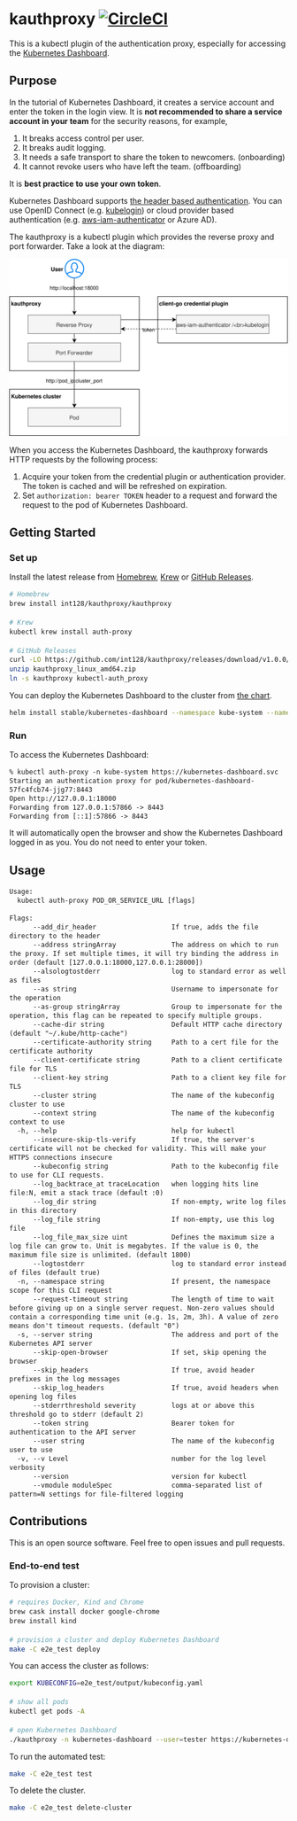 # kauthproxy [![CircleCI](https://circleci.com/gh/int128/kauthproxy.svg?style=shield)](https://circleci.com/gh/int128/kauthproxy)

This is a kubectl plugin of the authentication proxy, especially for accessing the [Kubernetes Dashboard](https://github.com/kubernetes/dashboard).


## Purpose

In the tutorial of Kubernetes Dashboard, it creates a service account and enter the token in the login view.
It is **not recommended to share a service account in your team** for the security reasons, for example,

1. It breaks access control per user.
1. It breaks audit logging.
1. It needs a safe transport to share the token to newcomers. (onboarding)
1. It cannot revoke users who have left the team. (offboarding)

It is **best practice to use your own token**.

Kubernetes Dashboard supports [the header based authentication](https://github.com/kubernetes/dashboard/blob/master/docs/user/access-control/README.md#authorization-header).
You can use OpenID Connect (e.g. [kubelogin](https://github.com/int128/kubelogin)) or cloud provider based authentication (e.g. [aws-iam-authenticator](https://github.com/kubernetes-sigs/aws-iam-authenticator) or Azure AD).

The kauthproxy is a kubectl plugin which provides the reverse proxy and port forwarder.
Take a look at the diagram:

![diagram](docs/kauthproxy.svg)

When you access the Kubernetes Dashboard, the kauthproxy forwards HTTP requests by the following process:

1. Acquire your token from the credential plugin or authentication provider.
   The token is cached and will be refreshed on expiration.
1. Set `authorization: bearer TOKEN` header to a request and forward the request to the pod of Kubernetes Dashboard.


## Getting Started

### Set up

Install the latest release from [Homebrew](https://brew.sh/), [Krew](https://github.com/kubernetes-sigs/krew) or [GitHub Releases](https://github.com/int128/kauthproxy/releases).

```sh
# Homebrew
brew install int128/kauthproxy/kauthproxy

# Krew
kubectl krew install auth-proxy

# GitHub Releases
curl -LO https://github.com/int128/kauthproxy/releases/download/v1.0.0/kauthproxy_linux_amd64.zip
unzip kauthproxy_linux_amd64.zip
ln -s kauthproxy kubectl-auth_proxy
```

You can deploy the Kubernetes Dashboard to the cluster from [the chart](https://github.com/kubernetes/charts/tree/master/stable/kubernetes-dashboard).

```sh
helm install stable/kubernetes-dashboard --namespace kube-system --name kubernetes-dashboard
```

### Run

To access the Kubernetes Dashboard:

```
% kubectl auth-proxy -n kube-system https://kubernetes-dashboard.svc
Starting an authentication proxy for pod/kubernetes-dashboard-57fc4fcb74-jjg77:8443
Open http://127.0.0.1:18000
Forwarding from 127.0.0.1:57866 -> 8443
Forwarding from [::1]:57866 -> 8443
```

It will automatically open the browser and show the Kubernetes Dashboard logged in as you.
You do not need to enter your token.


## Usage

```
Usage:
  kubectl auth-proxy POD_OR_SERVICE_URL [flags]

Flags:
      --add_dir_header                   If true, adds the file directory to the header
      --address stringArray              The address on which to run the proxy. If set multiple times, it will try binding the address in order (default [127.0.0.1:18000,127.0.0.1:28000])
      --alsologtostderr                  log to standard error as well as files
      --as string                        Username to impersonate for the operation
      --as-group stringArray             Group to impersonate for the operation, this flag can be repeated to specify multiple groups.
      --cache-dir string                 Default HTTP cache directory (default "~/.kube/http-cache")
      --certificate-authority string     Path to a cert file for the certificate authority
      --client-certificate string        Path to a client certificate file for TLS
      --client-key string                Path to a client key file for TLS
      --cluster string                   The name of the kubeconfig cluster to use
      --context string                   The name of the kubeconfig context to use
  -h, --help                             help for kubectl
      --insecure-skip-tls-verify         If true, the server's certificate will not be checked for validity. This will make your HTTPS connections insecure
      --kubeconfig string                Path to the kubeconfig file to use for CLI requests.
      --log_backtrace_at traceLocation   when logging hits line file:N, emit a stack trace (default :0)
      --log_dir string                   If non-empty, write log files in this directory
      --log_file string                  If non-empty, use this log file
      --log_file_max_size uint           Defines the maximum size a log file can grow to. Unit is megabytes. If the value is 0, the maximum file size is unlimited. (default 1800)
      --logtostderr                      log to standard error instead of files (default true)
  -n, --namespace string                 If present, the namespace scope for this CLI request
      --request-timeout string           The length of time to wait before giving up on a single server request. Non-zero values should contain a corresponding time unit (e.g. 1s, 2m, 3h). A value of zero means don't timeout requests. (default "0")
  -s, --server string                    The address and port of the Kubernetes API server
      --skip-open-browser                If set, skip opening the browser
      --skip_headers                     If true, avoid header prefixes in the log messages
      --skip_log_headers                 If true, avoid headers when opening log files
      --stderrthreshold severity         logs at or above this threshold go to stderr (default 2)
      --token string                     Bearer token for authentication to the API server
      --user string                      The name of the kubeconfig user to use
  -v, --v Level                          number for the log level verbosity
      --version                          version for kubectl
      --vmodule moduleSpec               comma-separated list of pattern=N settings for file-filtered logging
```


## Contributions

This is an open source software.
Feel free to open issues and pull requests.

### End-to-end test

To provision a cluster:

```sh
# requires Docker, Kind and Chrome
brew cask install docker google-chrome
brew install kind

# provision a cluster and deploy Kubernetes Dashboard
make -C e2e_test deploy
```

You can access the cluster as follows:

```sh
export KUBECONFIG=e2e_test/output/kubeconfig.yaml

# show all pods
kubectl get pods -A

# open Kubernetes Dashboard
./kauthproxy -n kubernetes-dashboard --user=tester https://kubernetes-dashboard.svc
```

To run the automated test:

```sh
make -C e2e_test test
```

To delete the cluster.

```sh
make -C e2e_test delete-cluster
```
